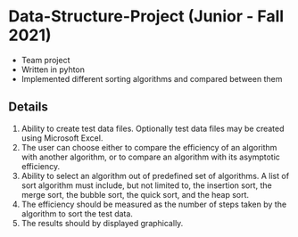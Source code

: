 # Data-Structure-Project (Junior - Fall 2021)

- Team project
- Written in pyhton
- Implemented different sorting algorithms and compared between them

## Details

1. Ability to create test data files. Optionally test data files may be created using Microsoft Excel.
2. The user can choose either to compare the efficiency of an algorithm with another algorithm, or to compare an algorithm with its asymptotic efficiency.
3. Ability to select an algorithm out of predefined set of algorithms. A list of sort algorithm must include, but not limited to, the insertion sort, the merge sort, the bubble sort, the quick sort, and the heap sort.
4. The efficiency should be measured as the number of steps taken by the algorithm to sort the test data.
5. The results should by displayed graphically.
